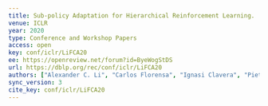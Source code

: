```yaml
---
title: Sub-policy Adaptation for Hierarchical Reinforcement Learning.
venue: ICLR
year: 2020
type: Conference and Workshop Papers
access: open
key: conf/iclr/LiFCA20
ee: https://openreview.net/forum?id=ByeWogStDS
url: https://dblp.org/rec/conf/iclr/LiFCA20
authors: ["Alexander C. Li", "Carlos Florensa", "Ignasi Clavera", "Pieter Abbeel"]
sync_version: 3
cite_key: conf/iclr/LiFCA20
---
```

